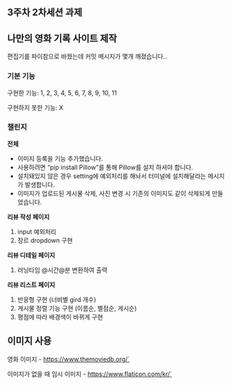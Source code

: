 ## 3주차 2차세션 과제

## 나만의 영화 기록 사이트 제작

편집기를 파이참으로 바꿨는데 커밋 메시지가 몇개 깨졌습니다..

### 기본 기능

구현한 기능: 1, 2, 3, 4, 5, 6, 7, 8, 9, 10, 11

구현하지 못한 기능: X

### 챌린지

**전체**

- 이미지 등록을 기능 추가했습니다.
- 사용하려면 “pip install Pillow”를 통해 Pillow를 설치 하셔야 합니다.
- 설치돼있지 않은 경우 setting에 예외처리를 해놔서 터미널에 설치해달라는 메시지가 발생합니다.
- 이미지가 업로드된 게시물 삭제, 사진 변경 시 기존의 이미지도 같이 삭제되게 만들었습니다.


**리뷰 작성 페이지**

1. input 예외처리
2. 장르 dropdown 구현

**리뷰 디테일 페이지**

1. 러닝타임 @시간@분 변환하여 출력

**리뷰 리스트 페이지**

1. 반응형 구현 (너비별 gird 개수)
2. 게시물 정렬 기능 구현 (이름순, 별점순, 게시순)
3. 평점에 따라 배경색이 바뀌게 구현

## 이미지 사용

영화 이미지 - https://www.themoviedb.org/`

이미지가 없을 때 임시 이미지 - https://www.flaticon.com/kr/`
